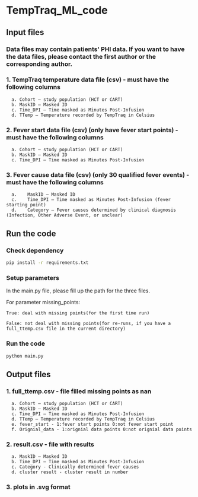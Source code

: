 # TempTraq_ML_code
## Input files
### Data files may contain patients' PHI data. If you want to have the data files, please contact the first author or the corresponding author.
### 1. TempTraq temperature data file (csv) - must have the following columns
      a. Cohort – study population (HCT or CART)
      b. MaskID – Masked ID
      c. Time_DPI – Time masked as Minutes Post-Infusion
      d. TTemp – Temperature recorded by TempTraq in Celsius
### 2. Fever start data file (csv) (only have fever start points) - must have the following columns
      a. Cohort – study population (HCT or CART)
      b. MaskID – Masked ID
      c. Time_DPI – Time masked as Minutes Post-Infusion
### 3. Fever cause data file (csv) (only 30 qualified fever events) - must have the following columns
      a.	MaskID – Masked ID
      c.	Time_DPI – Time masked as Minutes Post-Infusion (fever starting point)
      d.	Category – Fever causes determined by clinical diagnosis (Infection, Other Adverse Event, or unclear)

## Run the code

### Check dependency
```bash
pip install -r requirements.txt
```

### Setup parameters
In the main.py file, please fill up the path for the three files.

For parameter missing_points: 

    True: deal with missing points(for the first time run)

    False: not deal with missing points(for re-runs, if you have a full_ttemp.csv file in the current directory)

### Run the code
```bash
python main.py
```

## Output files
### 1. full_ttemp.csv - file filled missing points as nan
      a. Cohort – study population (HCT or CART)
      b. MaskID – Masked ID
      c. Time_DPI – Time masked as Minutes Post-Infusion
      d. TTemp – Temperature recorded by TempTraq in Celsius
      e. fever_start - 1:fever start points 0:not fever start point
      f. Orignial_data - 1:orignial data points 0:not orignial data points

### 2. result.csv - file with results
      a. MaskID – Masked ID
      b. Time_DPI – Time masked as Minutes Post-Infusion
      c. Category - Clinically determined fever causes
      d. cluster result - cluster result in number
### 3. plots in .svg format
      
